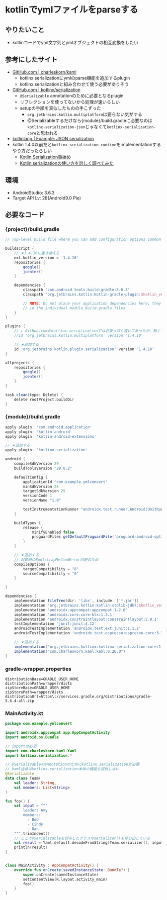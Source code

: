 # kotlinでymlファイルをparseする

## やりたいこと
- kotlinコードでyml文字列とymlオブジェクトの相互変換をしたい

## 参考にしたサイト
- [GitHub.com | charleskorn/kaml](https://github.com/charleskorn/kaml)
  - kotlinx.serializationにymlのparse機能を追加するplugin
  - kotlinx.serializationと組み合わせて使う必要がありそう
- [GitHub.com | kotlinx/serialization](https://github.com/Kotlin/kotlinx.serialization)
  - `@Serializable` annotationのために必要となるplugin
  - リフレクションを使ってないから処理が速いらしい
  - setupの手順を真似したものの手こずった
    - `org.jetbrains.kotlin.multiplatform`は要らない気がする
    - @Serializableするだけなら{module}/build.gradleに必要なのは`kotlinx-serialization-json`じゃなくて`kotlinx-serialization-core`と思われる
- [kotlinlang | Example: JSON serialization](https://kotlinlang.org/docs/reference/serialization.html#example-json-serialization)
- kotlin 1.4.0以前だと`kotlinx-sreialization-runtime`をimplementationするやり方だったらしい
  - [Kotlin Serialization事始め](https://qiita.com/toranoko0518/items/b4f0519c1db315f31c6b)
  - [Kotlin serializationの使い方を詳しく調べてみた](https://qiita.com/tarumzu/items/a2bb7fa0f597ff674314)

## 環境
- AndroidStudio: 3.6.3
- Target API Lv: 28(Android9.0 Pie)

## 必要なコード
### {project}/build.gradle

```groovy
// Top-level build file where you can add configuration options common to all sub-projects/modules.

buildscript {
    // ★1.4.10に書き換える
    ext.kotlin_version = '1.4.10'
    repositories {
        google()
        jcenter()
    }

    dependencies {
        classpath 'com.android.tools.build:gradle:3.6.3'
        classpath "org.jetbrains.kotlin:kotlin-gradle-plugin:$kotlin_version"

        // NOTE: Do not place your application dependencies here; they belong
        // in the individual module build.gradle files
    }
}

plugins {
    // ↓ GitHub.comのkotlinx.serializationでは必要っぽく書いてあったが、無くても動いた
    //id 'org.jetbrains.kotlin.multiplatform' version '1.4.10'

    // ★追加する
    id 'org.jetbrains.kotlin.plugin.serialization' version '1.4.10'
}

allprojects {
    repositories {
        google()
        jcenter()
    }
}

task clean(type: Delete) {
    delete rootProject.buildDir
}
```

### {module}/build.gradle

```groovy
apply plugin: 'com.android.application'
apply plugin: 'kotlin-android'
apply plugin: 'kotlin-android-extensions'

// ★追加する
apply plugin: 'kotlinx-serialization'

android {
    compileSdkVersion 29
    buildToolsVersion "29.0.2"

    defaultConfig {
        applicationId "com.example.ymlconvert"
        minSdkVersion 28
        targetSdkVersion 29
        versionCode 1
        versionName "1.0"

        testInstrumentationRunner "androidx.test.runner.AndroidJUnitRunner"
    }

    buildTypes {
        release {
            minifyEnabled false
            proguardFiles getDefaultProguardFile('proguard-android-optimize.txt'), 'proguard-rules.pro'
        }
    }

    // ★追加する
    // 起動時のBootstrapMethodError回避のため
    compileOptions {
        targetCompatibility = "8"
        sourceCompatibility = "8"
    }

}

dependencies {
    implementation fileTree(dir: 'libs', include: ['*.jar'])
    implementation "org.jetbrains.kotlin:kotlin-stdlib-jdk7:$kotlin_version"
    implementation 'androidx.appcompat:appcompat:1.2.0'
    implementation 'androidx.core:core-ktx:1.3.1'
    implementation 'androidx.constraintlayout:constraintlayout:2.0.1'
    testImplementation 'junit:junit:4.12'
    androidTestImplementation 'androidx.test.ext:junit:1.1.2'
    androidTestImplementation 'androidx.test.espresso:espresso-core:3.3.0'

    // ★追加する
    implementation("org.jetbrains.kotlinx:kotlinx-serialization-core:1.0.1")
    implementation("com.charleskorn.kaml:kaml:0.26.0")
}
```

### gradle-wrapper.properties
```
distributionBase=GRADLE_USER_HOME
distributionPath=wrapper/dists
zipStoreBase=GRADLE_USER_HOME
zipStorePath=wrapper/dists
distributionUrl=https\://services.gradle.org/distributions/gradle-5.6.4-all.zip
```

### MainActivity.kt

```kotlin
package com.example.ymlconvert

import androidx.appcompat.app.AppCompatActivity
import android.os.Bundle

// importは必須
import com.charleskorn.kaml.Yaml
import kotlinx.serialization.*

// @Serializableのannotationのためにkotlinx.serializationが必要
// kaml自体はkotlinx.serialization本体の機能を提供しない
@Serializable
data class Team(
    val leader: String,
    val members: List<String>
)

fun foo() {
    val input = """
        leader: Amy
        members:
          - Bob
          - Cindy
          - Dan
    """.trimIndent()
    // ここで@Serializableを付与したクラスのserializer()を呼び出している
    val result = Yaml.default.decodeFromString(Team.serializer(), input)
    println(result)
}


class MainActivity : AppCompatActivity() {
    override fun onCreate(savedInstanceState: Bundle?) {
        super.onCreate(savedInstanceState)
        setContentView(R.layout.activity_main)
        foo()
    }
}
```